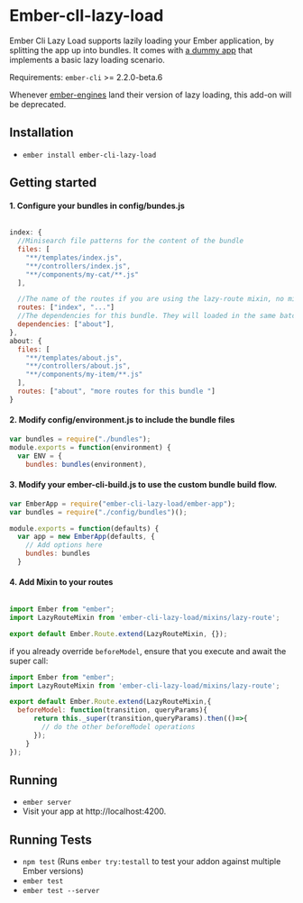 # Ember-clI-lazy-load

Ember Cli Lazy Load supports lazily loading your Ember application, by splitting the app up into bundles. It comes with [a dummy app](https://github.com/duizendnegen/ember-cli-lazy-load/tree/master/tests/dummy) that implements a basic lazy loading scenario.

Requirements: `ember-cli` >= 2.2.0-beta.6

Whenever [ember-engines](https://github.com/dgeb/ember-engines) land their version of lazy loading, this add-on will be deprecated.

## Installation

* `ember install ember-cli-lazy-load`

## Getting started

#### 1. Configure your bundles in config/bundes.js

```javascript

index: {
  //Minisearch file patterns for the content of the bundle
  files: [
    "**/templates/index.js",
    "**/controllers/index.js",
    "**/components/my-cat/**.js"
  ],

  //The name of the routes if you are using the lazy-route mixin, no minisearch expressions are allowed here.
  routes: ["index", "..."]
  //The dependencies for this bundle. They will loaded in the same batch as the actual bundle
  dependencies: ["about"],
},
about: {
  files: [
    "**/templates/about.js",
    "**/controllers/about.js",
    "**/components/my-item/**.js"
  ],
  routes: ["about", "more routes for this bundle "]
}
```



#### 2. Modify config/environment.js to include the bundle files

```javascript
var bundles = require("./bundles");
module.exports = function(environment) {
  var ENV = {
    bundles: bundles(environment),
```

#### 3. Modify your ember-cli-build.js to use the custom bundle build flow.

```javascript
var EmberApp = require("ember-cli-lazy-load/ember-app");
var bundles = require("./config/bundles")();

module.exports = function(defaults) {
  var app = new EmberApp(defaults, {
    // Add options here
    bundles: bundles
  }
```

#### 4. Add Mixin to your routes

```javascript

import Ember from "ember";
import LazyRouteMixin from 'ember-cli-lazy-load/mixins/lazy-route';

export default Ember.Route.extend(LazyRouteMixin, {});

```

if you already override `beforeModel`, ensure that you execute and await the super call:

```javascript
import Ember from "ember";
import LazyRouteMixin from 'ember-cli-lazy-load/mixins/lazy-route';

export default Ember.Route.extend(LazyRouteMixin,{
  beforeModel: function(transition, queryParams){
      return this._super(transition,queryParams).then(()=>{
        // do the other beforeModel operations
      });
    }
});
```

## Running

* `ember server`
* Visit your app at http://localhost:4200.

## Running Tests

* `npm test` (Runs `ember try:testall` to test your addon against multiple Ember versions)
* `ember test`
* `ember test --server`
